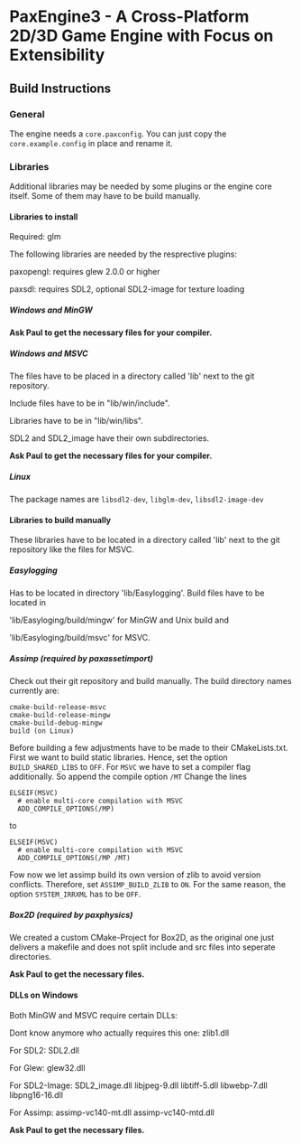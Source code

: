 # PaxEngine3 - A Cross-Platform 2D/3D Game Engine with Focus on Extensibility

## Build Instructions

### General
The engine needs a `core.paxconfig`. You can just copy the `core.example.config` in place and rename it.

### Libraries
Additional libraries may be needed by some plugins or the engine core itself. Some of them may have to be build manually.

#### Libraries to install

Required: glm

The following libraries are needed by the resprective plugins:

paxopengl: requires glew 2.0.0 or higher

paxsdl: requires SDL2, optional SDL2-image for texture loading

##### Windows and MinGW
**Ask Paul to get the necessary files for your compiler.**
##### Windows and MSVC
The files have to be placed in a directory called 'lib' next to the git repository.

Include files have to be in "lib/win/include".

Libraries have to be in "lib/win/libs".

SDL2 and SDL2_image have their own subdirectories.

**Ask Paul to get the necessary files for your compiler.**

##### Linux
The package names are `libsdl2-dev`, `libglm-dev`, `libsdl2-image-dev`


#### Libraries to build manually
These libraries have to be located in a directory called 'lib' next to the git repository like the files for MSVC.
##### Easylogging
Has to be located in directory 'lib/Easylogging'. Build files have to be located in

'lib/Easyloging/build/mingw' for MinGW and Unix build and

'lib/Easyloging/build/msvc' for MSVC.

##### Assimp (required by paxassetimport)
Check out their git repository and build manually. The build directory names
currently are:

    cmake-build-release-msvc
    cmake-build-release-mingw
    cmake-build-debug-mingw
    build (on Linux)

Before building a few adjustments have to be made to their CMakeLists.txt. First we want to build static libraries.
Hence, set the option `BUILD_SHARED_LIBS` to `OFF`. For `MSVC` we have to set a compiler flag additionally. So append the compile option `/MT`
Change the lines

    ELSEIF(MSVC)
      # enable multi-core compilation with MSVC
      ADD_COMPILE_OPTIONS(/MP)

to

    ELSEIF(MSVC)
      # enable multi-core compilation with MSVC
      ADD_COMPILE_OPTIONS(/MP /MT)

Fow now we let assimp build its own version of zlib to avoid version conflicts. Therefore, set `ASSIMP_BUILD_ZLIB` to `ON`.
For the same reason, the option `SYSTEM_IRRXML` has to be `OFF`.

##### Box2D (required by paxphysics)
We created a custom CMake-Project for Box2D, as the original one just delivers a makefile and does not split include and src files
into seperate directories.

**Ask Paul to get the necessary files.**


#### DLLs on Windows
Both MinGW and MSVC require certain DLLs:

Dont know anymore who actually requires this one: zlib1.dll

For SDL2: SDL2.dll

For Glew: glew32.dll

For SDL2-Image: SDL2_image.dll
libjpeg-9.dll
libtiff-5.dll
libwebp-7.dll
libpng16-16.dll

For Assimp: assimp-vc140-mt.dll
assimp-vc140-mtd.dll

**Ask Paul to get the necessary files.**

